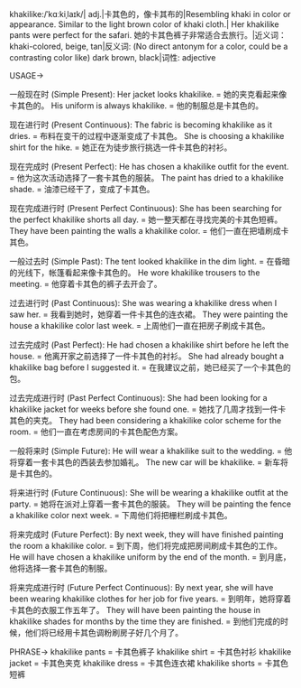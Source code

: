 khakilike:/ˈkɑːkiˌlaɪk/| adj.|卡其色的，像卡其布的|Resembling khaki in color or appearance.  Similar to the light brown color of khaki cloth.| Her khakilike pants were perfect for the safari.  她的卡其色裤子非常适合去旅行。|近义词：khaki-colored, beige, tan|反义词: (No direct antonym for a color, could be a contrasting color like) dark brown, black|词性: adjective

USAGE->

一般现在时 (Simple Present):
Her jacket looks khakilike. = 她的夹克看起来像卡其色的。
His uniform is always khakilike. = 他的制服总是卡其色的。

现在进行时 (Present Continuous):
The fabric is becoming khakilike as it dries. = 布料在变干的过程中逐渐变成了卡其色。
She is choosing a khakilike shirt for the hike. = 她正在为徒步旅行挑选一件卡其色的衬衫。


现在完成时 (Present Perfect):
He has chosen a khakilike outfit for the event. = 他为这次活动选择了一套卡其色的服装。
The paint has dried to a khakilike shade. = 油漆已经干了，变成了卡其色。


现在完成进行时 (Present Perfect Continuous):
She has been searching for the perfect khakilike shorts all day. = 她一整天都在寻找完美的卡其色短裤。
They have been painting the walls a khakilike color. = 他们一直在把墙刷成卡其色。


一般过去时 (Simple Past):
The tent looked khakilike in the dim light. = 在昏暗的光线下，帐篷看起来像卡其色的。
He wore khakilike trousers to the meeting. = 他穿着卡其色的裤子去开会了。


过去进行时 (Past Continuous):
She was wearing a khakilike dress when I saw her. = 我看到她时，她穿着一件卡其色的连衣裙。
They were painting the house a khakilike color last week. = 上周他们一直在把房子刷成卡其色。


过去完成时 (Past Perfect):
He had chosen a khakilike shirt before he left the house. = 他离开家之前选择了一件卡其色的衬衫。
She had already bought a khakilike bag before I suggested it. = 在我建议之前，她已经买了一个卡其色的包。


过去完成进行时 (Past Perfect Continuous):
She had been looking for a khakilike jacket for weeks before she found one. = 她找了几周才找到一件卡其色的夹克。
They had been considering a khakilike color scheme for the room. = 他们一直在考虑房间的卡其色配色方案。


一般将来时 (Simple Future):
He will wear a khakilike suit to the wedding. = 他将穿着一套卡其色的西装去参加婚礼。
The new car will be khakilike. = 新车将是卡其色的。


将来进行时 (Future Continuous):
She will be wearing a khakilike outfit at the party. = 她将在派对上穿着一套卡其色的服装。
They will be painting the fence a khakilike color next week. = 下周他们将把栅栏刷成卡其色。


将来完成时 (Future Perfect):
By next week, they will have finished painting the room a khakilike color. = 到下周，他们将完成把房间刷成卡其色的工作。
He will have chosen a khakilike uniform by the end of the month. = 到月底，他将选择一套卡其色的制服。


将来完成进行时 (Future Perfect Continuous):
By next year, she will have been wearing khakilike clothes for her job for five years. = 到明年，她将穿着卡其色的衣服工作五年了。
They will have been painting the house in khakilike shades for months by the time they are finished. = 到他们完成的时候，他们将已经用卡其色调粉刷房子好几个月了。


PHRASE->
khakilike pants = 卡其色裤子
khakilike shirt = 卡其色衬衫
khakilike jacket = 卡其色夹克
khakilike dress = 卡其色连衣裙
khakilike shorts = 卡其色短裤
